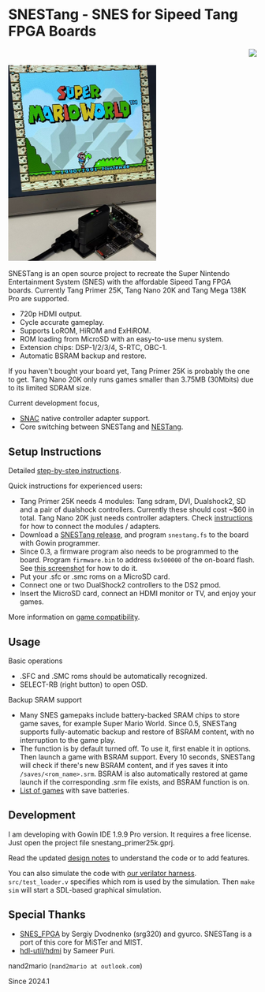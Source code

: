 # SNESTang - SNES for Sipeed Tang FPGA Boards

<p align="right">
  <a title="Releases" href="https://github.com/nand2mario/snestang/releases"><img src="https://img.shields.io/github/commits-since/nand2mario/snestang/latest.svg?longCache=true&style=flat-square&logo=git&logoColor=fff"></a>
</p>

<img src="doc/images/snestang.jpg" width=300>

SNESTang is an open source project to recreate the Super Nintendo Entertainment System (SNES) with the affordable Sipeed Tang FPGA boards. Currently Tang Primer 25K, Tang Nano 20K and Tang Mega 138K Pro are supported. 

* 720p HDMI output.
* Cycle accurate gameplay.
* Supports LoROM, HiROM and ExHiROM.
* ROM loading from MicroSD with an easy-to-use menu system.
* Extension chips: DSP-1/2/3/4, S-RTC, OBC-1.
* Automatic BSRAM backup and restore.

If you haven't bought your board yet, Tang Primer 25K is probably the one to get. Tang Nano 20K only runs games smaller than 3.75MB (30Mbits) due to its limited SDRAM size.

Current development focus,

* [SNAC](https://boogermann.github.io/Bible_MiSTer/hardware/io-board/#serial-io) native controller adapter support.
* Core switching between SNESTang and [NESTang](https://github.com/nand2mario/nestang).

## Setup Instructions

Detailed [step-by-step instructions](doc/installation.md).

Quick instructions for experienced users:
* Tang Primer 25K needs 4 modules: Tang sdram, DVI, Dualshock2, SD and a pair of dualshock controllers. Currently these should cost ~$60 in total. Tang Nano 20K just needs controller adapters. Check [instructions](doc/installation.md) for how to connect the modules / adapters.
* Download a [SNESTang release](https://github.com/nand2mario/snestang/releases), and program `snestang.fs` to the board with Gowin programmer.
* Since 0.3, a firmware program also needs to be programmed to the board. Program `firmware.bin` to address `0x500000` of the on-board flash. See [this screenshot](doc/images/programmer_firmware.png) for how to do it.
* Put your .sfc or .smc roms on a MicroSD card.
* Connect one or two DualShock2 controllers to the DS2 pmod.
* Insert the MicroSD card, connect an HDMI monitor or TV, and enjoy your games.

More information on [game compatibility](https://github.com/nand2mario/snestang/wiki/Game-Compatibility).

## Usage

Basic operations
* .SFC and .SMC roms should be automatically recognized.
* SELECT-RB (right button) to open OSD.

Backup SRAM support
* Many SNES gamepaks include battery-backed SRAM chips to store game saves, for example Super Mario World. Since 0.5, SNESTang supports fully-automatic backup and restore of BSRAM content, with no interruption to the game play.
* The function is by default turned off. To use it, first enable it in options. Then launch a game with BSRAM support. Every 10 seconds, SNESTang will check if there's new BSRAM content, and if yes saves it into `/saves/<rom_name>.srm`. BSRAM is also automatically restored at game launch if the corresponding .srm file exists, and BSRAM function is on.
* [List of games](https://www.dkoldies.com/blog/complete-list-of-snes-games-with-save-batteries/) with save batteries.

## Development

I am developing with Gowin IDE 1.9.9 Pro version. It requires a free license. Just open the project file snestang_primer25k.gprj.

Read the updated [design notes](doc/design.md) to understand the code or to add features.

You can also simulate the code with [our verilator harness](verilator). `src/test_loader.v` specifies which rom is used by the simulation. Then `make sim` will start a SDL-based graphical simulation.

## Special Thanks

* [SNES_FPGA](https://github.com/gyurco/SNES_FPGA) by Sergiy Dvodnenko (srg320) and gyurco. SNESTang is a port of this core for MiSTer and MIST.
* [hdl-util/hdmi](https://github.com/hdl-util/hdmi) by Sameer Puri.

nand2mario (`nand2mario at outlook.com`)

Since 2024.1
